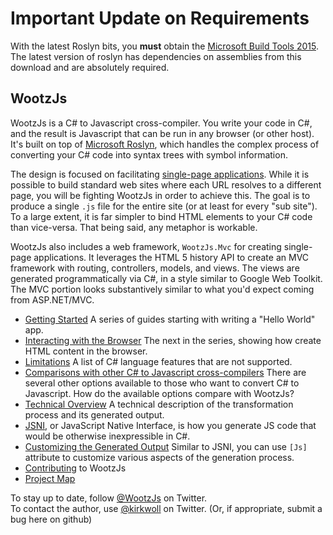 Important Update on Requirements
======
With the latest Roslyn bits, you **must** obtain the [Microsoft Build Tools 2015](https://www.microsoft.com/en-us/download/details.aspx?id=48159).  The latest version of
roslyn has dependencies on assemblies from this download and are absolutely required.

WootzJs
----

WootzJs is a C# to Javascript cross-compiler.  You write your code in C#, and the result is
Javascript that can be run in any browser (or other host).  It's built on top of [Microsoft Roslyn](http://msdn.microsoft.com/en-us/vstudio/roslyn.aspx), which handles the complex process of converting your C# code into syntax trees with symbol information.

The design is focused on facilitating [single-page applications](http://en.wikipedia.org/wiki/Single-page_application).  While it is possible to build standard web sites where each URL resolves to a different page, you will be fighting WootzJs in order to achieve this.   The goal is to produce a single `.js` file for the entire site (or at least for every "sub site").  To a large extent, it is far simpler to bind HTML elements to your C# code than vice-versa.  That being said, any metaphor is workable.

WootzJs also includes a web framework, `WootzJs.Mvc` for creating single-page applications.  It leverages the HTML 5 history API to create an MVC framework with routing, controllers, models, and views.  The views are generated programmatically via C#, in a style similar to Google Web Toolkit.  The MVC portion looks substantively similar to what you'd expect coming from ASP.NET/MVC.  

* [Getting Started](https://github.com/kswoll/WootzJs/wiki/Getting-Started)
    A series of guides starting with writing a "Hello World" app.
* [Interacting with the Browser](https://github.com/kswoll/WootzJs/wiki/Interacting-With-the-Browser)
    The next in the series, showing how create HTML content in the browser.
* [Limitations](https://github.com/kswoll/WootzJs/wiki/Limitations)
    A list of C# language features that are not supported.
* [Comparisons with other C# to Javascript cross-compilers](https://github.com/kswoll/WootzJs/wiki/Comparisons-with-other-C%23-to-JS-Cross-compilers)
    There are several other options available to those who want to convert C# to Javascript.  How do the available options compare with WootzJs?
* [Technical Overview](https://github.com/kswoll/WootzJs/wiki/Technical-Design)
    A technical description of the transformation process and its generated output.
* [JSNI](https://github.com/kswoll/WootzJs/wiki/JSNI---JavaScript-Native-Interface), or JavaScript Native Interface, is how you generate JS code that would be otherwise inexpressible in C#.
* [Customizing the Generated Output](https://github.com/kswoll/WootzJs/wiki/Customizing-the-Generated-Output)
    Similar to JSNI, you can use `[Js]` attribute to customize various aspects of the generation process.  
* [Contributing](https://github.com/kswoll/WootzJs/wiki/Contributing) to WootzJs
* [Project Map](https://github.com/kswoll/WootzJs/wiki/Project-Map)

To stay up to date, follow [@WootzJs](https://twitter.com/wootzjs) on Twitter.  
To contact the author, use [@kirkwoll](https://twitter.com/kirkwoll) on Twitter.  (Or, if appropriate, submit a bug here on github)

